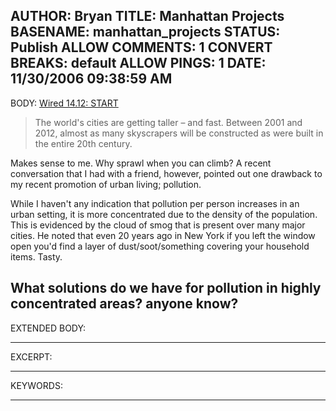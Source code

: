 AUTHOR: Bryan
TITLE: Manhattan Projects
BASENAME: manhattan_projects
STATUS: Publish
ALLOW COMMENTS: 1
CONVERT BREAKS: __default__
ALLOW PINGS: 1
DATE: 11/30/2006 09:38:59 AM
-----
BODY:
<a title="Wired 14.12: START" href="http://wired.com/wired/archive/14.12/start.html?pg=6">Wired 14.12: START</a>

<blockquote>The world's cities are getting taller – and fast. Between 2001 and 2012, almost as many skyscrapers will be constructed as were built in the entire 20th century.</blockquote>

Makes sense to me. Why sprawl when you can climb? A recent conversation that I had with a friend, however, pointed out one drawback to my recent promotion of urban living; pollution. 

While I haven't any indication that pollution per person increases in an urban setting, it is more concentrated due to the density of the population. This is evidenced by the cloud of smog that is present over many major cities. He noted that even 20 years ago in New York if you left the window open you'd find a layer of dust/soot/something covering your household items. Tasty. 

What solutions do we have for pollution in highly concentrated areas? anyone know?
-----
EXTENDED BODY:

-----
EXCERPT:

-----
KEYWORDS:

-----


